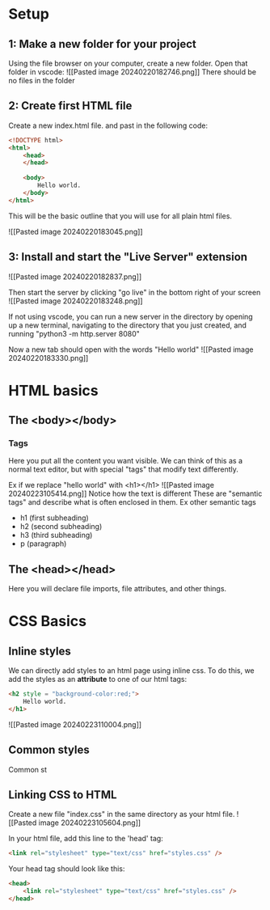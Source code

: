 
# Setup
## 1: Make a new folder for your project

Using the file browser on your computer, create a new folder. Open that folder in vscode:
![[Pasted image 20240220182746.png]]
There should be no files in the folder

## 2: Create first HTML file

Create a new index.html file. and past in the following code:
```html
<!DOCTYPE html>
<html>
	<head>
	</head>
	
	<body>
		Hello world.
	</body>
</html>
```

This will be the basic outline that you will use for all plain html files. 

![[Pasted image 20240220183045.png]]


## 3: Install and start the "Live Server" extension

![[Pasted image 20240220182837.png]]

Then start the server by clicking "go live" in the bottom right of your screen
![[Pasted image 20240220183248.png]]


If not using vscode, you can run a new server in the directory by opening up a new terminal, navigating to the directory that you just created, and running "python3 -m http.server 8080"

Now a new tab should open with the words "Hello world"
![[Pasted image 20240220183330.png]]
# HTML basics

## The \<body></body\>

### Tags
Here you put all the content you want visible. We can think of this as a normal text editor, but with special "tags" that modify text differently. 

Ex if we replace "hello world" with <h1\></h1\>
![[Pasted image 20240223105414.png]]
Notice how the text is different
These are "semantic tags" and describe what is often enclosed in them.
Ex other semantic tags
- h1 (first subheading)
- h2 (second subheading)
- h3 (third subheading)
- p (paragraph)

## The \<head></head\>
Here you will declare file imports, file attributes, and other things. 

# CSS Basics

## Inline styles

We can directly add styles to an html page using inline css. To do this, we add the styles as an **attribute** to one of our html tags:
```html
<h2 style = "background-color:red;">
	Hello world.
</h1>
```

![[Pasted image 20240223110004.png]]

## Common styles
Common st

## Linking CSS to HTML
Create a new file "index.css" in the same directory as your html file. 
![[Pasted image 20240223105604.png]]

In your html file, add this line to the 'head' tag:
```html
<link rel="stylesheet" type="text/css" href="styles.css" /> 
```

Your head tag should look like this:
```html
<head>
	<link rel="stylesheet" type="text/css" href="styles.css" /> 
</head>
```

## 


